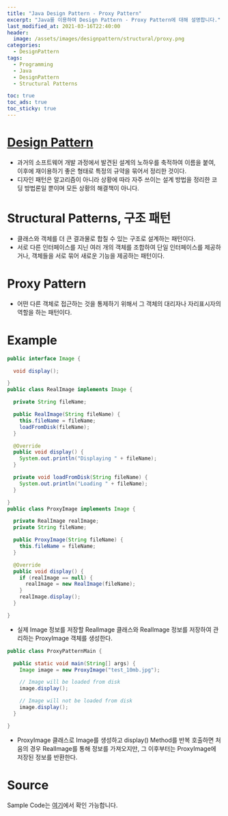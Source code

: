 ```yaml
---
title: "Java Design Pattern - Proxy Pattern"
excerpt: "Java를 이용하여 Design Pattern - Proxy Pattern에 대해 설명합니다."
last_modified_at: 2021-03-16T22:40:00
header:
  image: /assets/images/designpattern/structural/proxy.png
categories:
  - DesignPattern
tags:
  - Programming
  - Java
  - DesignPattern
  - Structural Patterns

toc: true
toc_ads: true
toc_sticky: true
---
```

# [Design Pattern](../designpattern)
- 과거의 소프트웨어 개발 과정에서 발견된 설계의 노하우를 축적하여 이름을 붙여, 이후에 재이용하기 좋은 형태로 특정의 규약을 묶어서 정리한 것이다.
- 디자인 패턴은 알고리즘이 아니라 상황에 따라 자주 쓰이는 설계 방법을 정리한 코딩 방법론일 뿐이며 모든 상황의 해결책이 아니다.

# Structural Patterns, 구조 패턴
- 클래스와 객체를 더 큰 결과물로 합칠 수 있는 구조로 설계하는 패턴이다.
- 서로 다른 인터페이스를 지닌 여러 개의 객체를 조합하여 단일 인터페이스를 제공하거나, 객체들을 서로 묶어 새로운 기능을 제공하는 패턴이다.

# Proxy Pattern
- 어떤 다른 객체로 접근하는 것을 통제하기 위해서 그 객체의 대리자나 자리표시자의 역할을 하는 패턴이다.

# Example
```java
public interface Image {

  void display();

}
public class RealImage implements Image {

  private String fileName;

  public RealImage(String fileName) {
    this.fileName = fileName;
    loadFromDisk(fileName);
  }

  @Override
  public void display() {
    System.out.println("Displaying " + fileName);
  }

  private void loadFromDisk(String fileName) {
    System.out.println("Loading " + fileName);
  }

}
public class ProxyImage implements Image {

  private RealImage realImage;
  private String fileName;

  public ProxyImage(String fileName) {
    this.fileName = fileName;
  }

  @Override
  public void display() {
    if (realImage == null) {
      realImage = new RealImage(fileName);
    }
    realImage.display();
  }

}
```

- 실제 Image 정보를 저장할 RealImage 클래스와 RealImage 정보를 저장하여 관리하는 ProxyImage 객체를 생성한다.

```java
public class ProxyPatternMain {

  public static void main(String[] args) {
    Image image = new ProxyImage("test_10mb.jpg");

    // Image will be loaded from disk
    image.display();

    // Image will not be loaded from disk
    image.display();
  }

}
```

- ProxyImage 클래스로 Image를 생성하고 display() Method를 반복 호출하면 처음의 경우 RealImage를 통해 정보를 가져오지만, 그 이후부터는 ProxyImage에 저장된 정보를 반환한다.

# Source
Sample Code는 [여기](https://github.com/GracefulSoul/designpattern/tree/master/src/main/java/gracefulsoul/structural/proxy)에서 확인 가능합니다.